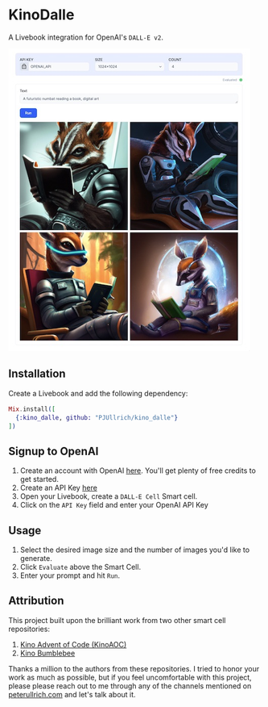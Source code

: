 # KinoDalle

A Livebook integration for OpenAI's `DALL-E v2`.

![](screenshot.jpeg)

## Installation

Create a Livebook and add the following dependency:

```elixir
Mix.install([
  {:kino_dalle, github: "PJUllrich/kino_dalle"}
])
```

## Signup to OpenAI

1. Create an account with OpenAI [here](https://openai.com/api/). You'll get plenty of free credits to get started.
2. Create an API Key [here](https://beta.openai.com/account/api-keys)
3. Open your Livebook, create a `DALL-E Cell` Smart cell.
4. Click on the `API Key` field and enter your OpenAI API Key

## Usage
1. Select the desired image size and the number of images you'd like to generate.
2. Click `Evaluate` above the Smart Cell.
3. Enter your prompt and hit `Run`.

## Attribution

This project built upon the brilliant work from two other smart cell repositories:

1. [Kino Advent of Code (KinoAOC)](https://github.com/ljgago/kino_aoc)
2. [Kino Bumblebee](https://github.com/livebook-dev/kino_bumblebee)

Thanks a million to the authors from these repositories. I tried to honor your work as much as possible, but if you feel uncomfortable with this project, please please reach out to me through any of the channels mentioned on [peterullrich.com](https://www.peterullrich.com) and let's talk about it.